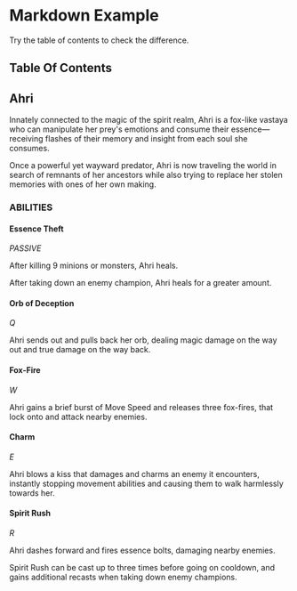 # Markdown Example

Try the table of contents to check the difference.

## Table Of Contents

## Ahri

Innately connected to the magic of the spirit realm, Ahri is a fox-like vastaya who can manipulate her prey's emotions and consume their essence—receiving flashes of their memory and insight from each soul she consumes. 

Once a powerful yet wayward predator, Ahri is now traveling the world in search of remnants of her ancestors while also trying to replace her stolen memories with ones of her own making.

### ABILITIES

#### Essence Theft

*PASSIVE*

After killing 9 minions or monsters, Ahri heals.

After taking down an enemy champion, Ahri heals for a greater amount.


#### Orb of Deception

*Q*

Ahri sends out and pulls back her orb, dealing magic damage on the way out and true damage on the way back.

#### Fox-Fire

*W*

Ahri gains a brief burst of Move Speed and releases three fox-fires, that lock onto and attack nearby enemies.

#### Charm

*E*

Ahri blows a kiss that damages and charms an enemy it encounters, instantly stopping movement abilities and causing them to walk harmlessly towards her.

#### Spirit Rush

*R*

Ahri dashes forward and fires essence bolts, damaging nearby enemies. 

Spirit Rush can be cast up to three times before going on cooldown, and gains additional recasts when taking down enemy champions.